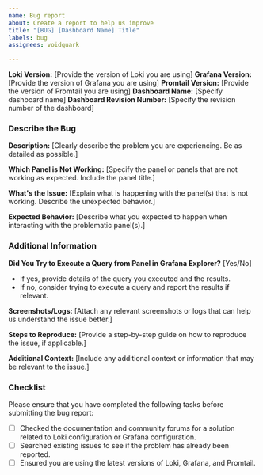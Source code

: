 ```yaml
---
name: Bug report
about: Create a report to help us improve
title: "[BUG] [Dashboard Name] Title"
labels: bug
assignees: voidquark

---
```


**Loki Version:** [Provide the version of Loki you are using]
**Grafana Version:** [Provide the version of Grafana you are using]
**Promtail Version:** [Provide the version of Promtail you are using]
**Dashboard Name:** [Specify dashboard name]
**Dashboard Revision Number:** [Specify the revision number of the dashboard]

### Describe the Bug

**Description:**
[Clearly describe the problem you are experiencing. Be as detailed as possible.]

**Which Panel is Not Working:**
[Specify the panel or panels that are not working as expected. Include the panel title.]

**What's the Issue:**
[Explain what is happening with the panel(s) that is not working. Describe the unexpected behavior.]

**Expected Behavior:**
[Describe what you expected to happen when interacting with the problematic panel(s).]

### Additional Information

**Did You Try to Execute a Query from Panel in Grafana Explorer?**
[Yes/No]
- If yes, provide details of the query you executed and the results.
- If no, consider trying to execute a query and report the results if relevant.

**Screenshots/Logs:**
[Attach any relevant screenshots or logs that can help us understand the issue better.]

**Steps to Reproduce:**
[Provide a step-by-step guide on how to reproduce the issue, if applicable.]

**Additional Context:**
[Include any additional context or information that may be relevant to the issue.]

### Checklist

Please ensure that you have completed the following tasks before submitting the bug report:

- [ ] Checked the documentation and community forums for a solution related to Loki configuration or Grafana configuration.
- [ ] Searched existing issues to see if the problem has already been reported.
- [ ] Ensured you are using the latest versions of Loki, Grafana, and Promtail.
